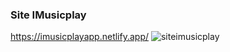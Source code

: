 <h3>Site IMusicplay</h3>











https://imusicplayapp.netlify.app/
![siteimusicplay](https://user-images.githubusercontent.com/97806169/192648860-005bf655-f764-4eae-b7c9-6d3b15e82d20.png)
